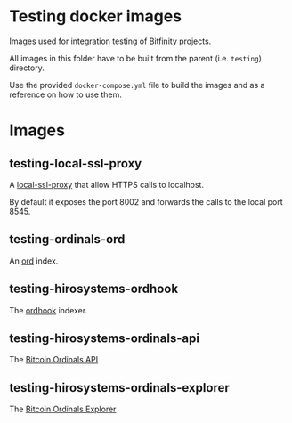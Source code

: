 # Testing docker images

Images used for integration testing of Bitfinity projects.

All images in this folder have to be built from the parent (i.e. `testing`) directory.

Use the provided `docker-compose.yml` file to build the images and as a reference on how to use them.

# Images

## testing-local-ssl-proxy

A [local-ssl-proxy](https://www.npmjs.com/package/local-ssl-proxy) that allow HTTPS calls to localhost.

By default it exposes the port 8002 and forwards the calls to the local port 8545.


## testing-ordinals-ord

An [ord](https://github.com/ordinals/ord) index.


## testing-hirosystems-ordhook
The [ordhook](https://github.com/hirosystems/ordhook) indexer.

## testing-hirosystems-ordinals-api
The [Bitcoin Ordinals API](https://github.com/hirosystems/ordinals-api) 

## testing-hirosystems-ordinals-explorer
The [Bitcoin Ordinals Explorer](https://github.com/hirosystems/ordinals-explorer)


